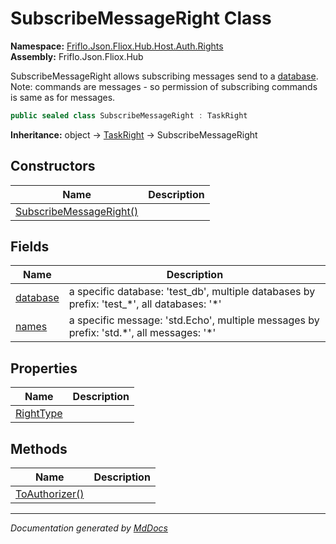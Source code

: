 ﻿<!--  
  <auto-generated>   
    The contents of this file were generated by a tool.  
    Changes to this file may be list if the file is regenerated  
  </auto-generated>   
-->

# SubscribeMessageRight Class

**Namespace:** [Friflo.Json.Fliox.Hub.Host.Auth.Rights](../index.md)  
**Assembly:** Friflo.Json.Fliox.Hub

SubscribeMessageRight allows subscribing messages send to a [database](fields/database.md).            Note: commands are messages \- so permission of subscribing commands is same as for messages.  

```csharp
public sealed class SubscribeMessageRight : TaskRight
```

**Inheritance:** object → [TaskRight](../TaskRight/index.md) → SubscribeMessageRight

## Constructors

| Name                                             | Description |
| ------------------------------------------------ | ----------- |
| [SubscribeMessageRight()](constructors/index.md) |             |

## Fields

| Name                           | Description                                                                                    |
| ------------------------------ | ---------------------------------------------------------------------------------------------- |
| [database](fields/database.md) | a specific database: 'test\_db', multiple databases by prefix: 'test\_\*', all databases: '\*' |
| [names](fields/names.md)       | a specific message: 'std.Echo', multiple messages by prefix: 'std.\*', all messages: '\*'      |

## Properties

| Name                                 | Description |
| ------------------------------------ | ----------- |
| [RightType](properties/RightType.md) |             |

## Methods

| Name                                      | Description |
| ----------------------------------------- | ----------- |
| [ToAuthorizer()](methods/ToAuthorizer.md) |             |

___

*Documentation generated by [MdDocs](https://github.com/ap0llo/mddocs)*
